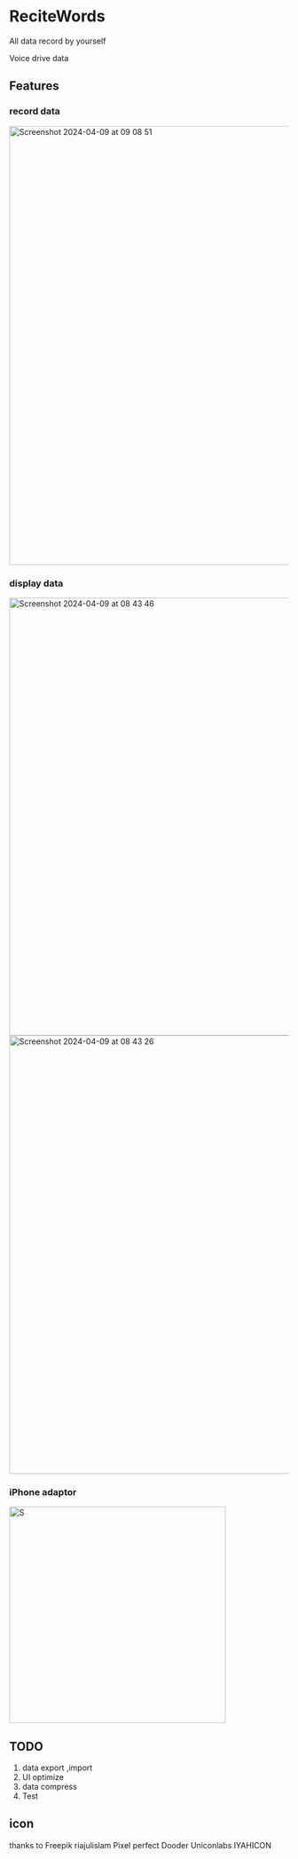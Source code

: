 # ReciteWords

All data record by yourself

Voice drive data


## Features

### record data
<img width="791" alt="Screenshot 2024-04-09 at 09 08 51" src="https://github.com/jakejone/ReciteWords/assets/3777462/c099b279-4af9-4d39-bb2e-ec3fdb6e3e1c">

### display data

<img width="789" alt="Screenshot 2024-04-09 at 08 43 46" src="https://github.com/jakejone/ReciteWords/assets/3777462/d3e3b46b-40f1-4634-812f-a8b96bb9da7a">
<img width="790" alt="Screenshot 2024-04-09 at 08 43 26" src="https://github.com/jakejone/ReciteWords/assets/3777462/8f509472-c6e6-4880-aabb-78225fb2697f">

### iPhone adaptor

<img width="390" alt="S" src="https://github.com/jakejone/ReciteWords/assets/3777462/867a96d4-8196-4812-82bc-cf78d2acecc9">





## TODO
1. data export ,import
2. UI optimize
3. data compress
4. Test
   

## icon
thanks to 
Freepik
riajulislam
Pixel perfect
Dooder
Uniconlabs
IYAHICON

